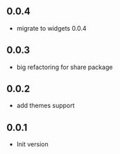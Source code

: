 ## 0.0.4

- migrate to widgets 0.0.4

## 0.0.3

- big refactoring for share package

## 0.0.2

- add themes support

## 0.0.1

- Init version
